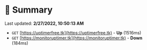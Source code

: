 # 📖 Summary
Last updated: **2/27/2022, 10:50:13 AM**

- `GET` [https://uptimerfree.tk](https://uptimerfree.tk) - **Up** (1516ms)
- `GET` [https://monitoruptimer.tk](https://monitoruptimer.tk) - **Down** (184ms)

